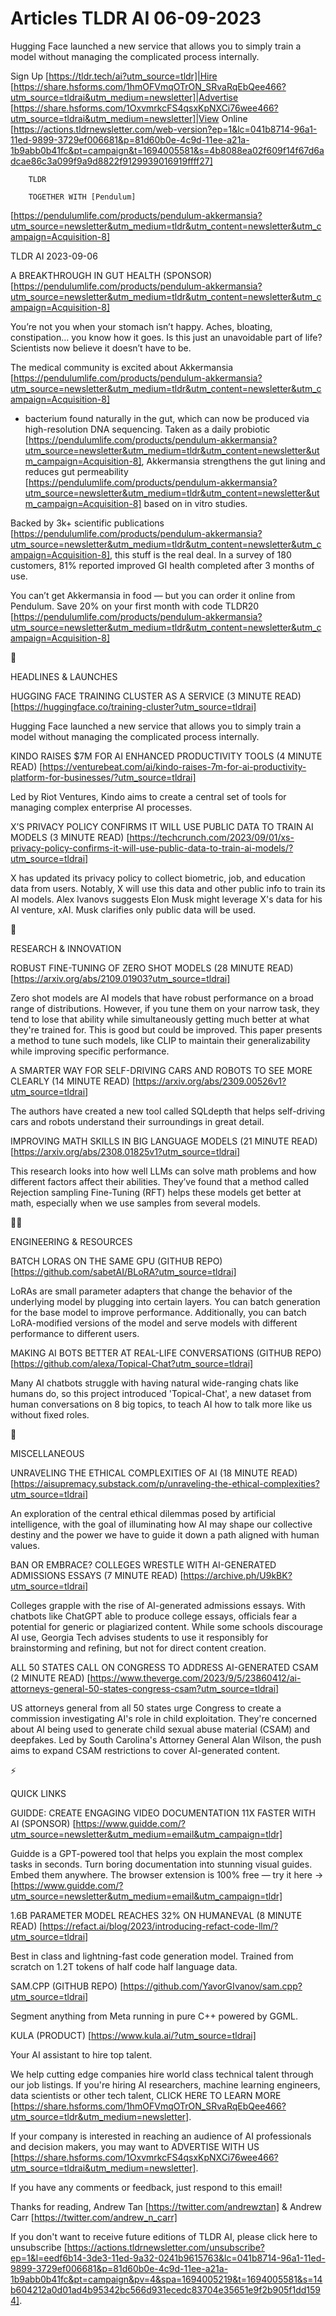 # Articles TLDR AI 06-09-2023

Hugging Face launched a new service that allows you to simply train a
model without managing the complicated process internally.  

Sign Up [https://tldr.tech/ai?utm_source=tldr]|Hire
[https://share.hsforms.com/1hmOFVmqOTrON_SRvaRqEbQee466?utm_source=tldrai&utm_medium=newsletter]|Advertise
[https://share.hsforms.com/1OxvmrkcFS4qsxKpNXCi76wee466?utm_source=tldrai&utm_medium=newsletter]|View
Online
[https://actions.tldrnewsletter.com/web-version?ep=1&lc=041b8714-96a1-11ed-9899-3729ef006681&p=81d60b0e-4c9d-11ee-a21a-1b9abb0b41fc&pt=campaign&t=1694005581&s=4b8088ea02f609f14f67d6adcae86c3a099f9a9d8822f9129939016919ffff27]


		TLDR 

		TOGETHER WITH [Pendulum]
[https://pendulumlife.com/products/pendulum-akkermansia?utm_source=newsletter&utm_medium=tldr&utm_content=newsletter&utm_campaign=Acquisition-8]

TLDR AI 2023-09-06

A BREAKTHROUGH IN GUT HEALTH (SPONSOR)
[https://pendulumlife.com/products/pendulum-akkermansia?utm_source=newsletter&utm_medium=tldr&utm_content=newsletter&utm_campaign=Acquisition-8]

You’re not you when your stomach isn’t happy. Aches, bloating,
constipation… you know how it goes.
Is this just an unavoidable part of life? Scientists now believe it
doesn’t have to be.

The medical community is excited about Akkermansia
[https://pendulumlife.com/products/pendulum-akkermansia?utm_source=newsletter&utm_medium=tldr&utm_content=newsletter&utm_campaign=Acquisition-8]
- bacterium found naturally in the gut, which can now be produced via
high-resolution DNA sequencing. Taken as a daily probiotic
[https://pendulumlife.com/products/pendulum-akkermansia?utm_source=newsletter&utm_medium=tldr&utm_content=newsletter&utm_campaign=Acquisition-8],
Akkermansia strengthens the gut lining and reduces gut permeability
[https://pendulumlife.com/products/pendulum-akkermansia?utm_source=newsletter&utm_medium=tldr&utm_content=newsletter&utm_campaign=Acquisition-8]
based on in vitro studies.

Backed by 3k+ scientific publications
[https://pendulumlife.com/products/pendulum-akkermansia?utm_source=newsletter&utm_medium=tldr&utm_content=newsletter&utm_campaign=Acquisition-8],
this stuff is the real deal. In a survey of 180 customers, 81%
reported improved GI health completed after 3 months of use.

You can’t get Akkermansia in food — but you can order it online
from Pendulum. Save 20% on your first month with code TLDR20
[https://pendulumlife.com/products/pendulum-akkermansia?utm_source=newsletter&utm_medium=tldr&utm_content=newsletter&utm_campaign=Acquisition-8]

🚀 

HEADLINES & LAUNCHES

HUGGING FACE TRAINING CLUSTER AS A SERVICE (3 MINUTE READ)
[https://huggingface.co/training-cluster?utm_source=tldrai]

Hugging Face launched a new service that allows you to simply train a
model without managing the complicated process internally. 

KINDO RAISES $7M FOR AI ENHANCED PRODUCTIVITY TOOLS (4 MINUTE READ)
[https://venturebeat.com/ai/kindo-raises-7m-for-ai-productivity-platform-for-businesses/?utm_source=tldrai]

Led by Riot Ventures, Kindo aims to create a central set of tools for
managing complex enterprise AI processes. 

X’S PRIVACY POLICY CONFIRMS IT WILL USE PUBLIC DATA TO TRAIN AI
MODELS (3 MINUTE READ)
[https://techcrunch.com/2023/09/01/xs-privacy-policy-confirms-it-will-use-public-data-to-train-ai-models/?utm_source=tldrai]

X has updated its privacy policy to collect biometric, job, and
education data from users. Notably, X will use this data and other
public info to train its AI models. Alex Ivanovs suggests Elon Musk
might leverage X's data for his AI venture, xAI. Musk clarifies only
public data will be used. 

🧠 

RESEARCH & INNOVATION

ROBUST FINE-TUNING OF ZERO SHOT MODELS (28 MINUTE READ)
[https://arxiv.org/abs/2109.01903?utm_source=tldrai]

Zero shot models are AI models that have robust performance on a broad
range of distributions. However, if you tune them on your narrow task,
they tend to lose that ability while simultaneously getting much
better at what they're trained for. This is good but could be
improved. This paper presents a method to tune such models, like CLIP
to maintain their generalizability while improving specific
performance. 

A SMARTER WAY FOR SELF-DRIVING CARS AND ROBOTS TO SEE MORE CLEARLY (14
MINUTE READ) [https://arxiv.org/abs/2309.00526v1?utm_source=tldrai]

The authors have created a new tool called SQLdepth that helps
self-driving cars and robots understand their surroundings in great
detail. 

IMPROVING MATH SKILLS IN BIG LANGUAGE MODELS (21 MINUTE READ)
[https://arxiv.org/abs/2308.01825v1?utm_source=tldrai]

This research looks into how well LLMs can solve math problems and how
different factors affect their abilities. They’ve found that a
method called Rejection sampling Fine-Tuning (RFT) helps these models
get better at math, especially when we use samples from several
models. 

🧑‍💻 

ENGINEERING & RESOURCES

BATCH LORAS ON THE SAME GPU (GITHUB REPO)
[https://github.com/sabetAI/BLoRA?utm_source=tldrai]

LoRAs are small parameter adapters that change the behavior of the
underlying model by plugging into certain layers. You can batch
generation for the base model to improve performance. Additionally,
you can batch LoRA-modified versions of the model and serve models
with different performance to different users. 

MAKING AI BOTS BETTER AT REAL-LIFE CONVERSATIONS (GITHUB REPO)
[https://github.com/alexa/Topical-Chat?utm_source=tldrai]

Many AI chatbots struggle with having natural wide-ranging chats like
humans do, so this project introduced 'Topical-Chat', a new dataset
from human conversations on 8 big topics, to teach AI how to talk more
like us without fixed roles. 

🎁 

MISCELLANEOUS

UNRAVELING THE ETHICAL COMPLEXITIES OF AI (18 MINUTE READ)
[https://aisupremacy.substack.com/p/unraveling-the-ethical-complexities?utm_source=tldrai]

An exploration of the central ethical dilemmas posed by artificial
intelligence, with the goal of illuminating how AI may shape our
collective destiny and the power we have to guide it down a path
aligned with human values. 

BAN OR EMBRACE? COLLEGES WRESTLE WITH AI-GENERATED ADMISSIONS ESSAYS
(7 MINUTE READ) [https://archive.ph/U9kBK?utm_source=tldrai]

Colleges grapple with the rise of AI-generated admissions essays. With
chatbots like ChatGPT able to produce college essays, officials fear a
potential for generic or plagiarized content. While some schools
discourage AI use, Georgia Tech advises students to use it responsibly
for brainstorming and refining, but not for direct content creation. 

ALL 50 STATES CALL ON CONGRESS TO ADDRESS AI-GENERATED CSAM (2 MINUTE
READ)
[https://www.theverge.com/2023/9/5/23860412/ai-attorneys-general-50-states-congress-csam?utm_source=tldrai]

US attorneys general from all 50 states urge Congress to create a
commission investigating AI's role in child exploitation. They're
concerned about AI being used to generate child sexual abuse material
(CSAM) and deepfakes. Led by South Carolina's Attorney General Alan
Wilson, the push aims to expand CSAM restrictions to cover
AI-generated content. 

⚡ 

QUICK LINKS

GUIDDE: CREATE ENGAGING VIDEO DOCUMENTATION 11X FASTER WITH AI
(SPONSOR)
[https://www.guidde.com/?utm_source=newsletter&utm_medium=email&utm_campaign=tldr]

Guidde is a GPT-powered tool that helps you explain the most complex
tasks in seconds. Turn boring documentation into stunning visual
guides. Embed them anywhere. The browser extension is 100% free —
try it here →
[https://www.guidde.com/?utm_source=newsletter&utm_medium=email&utm_campaign=tldr]


1.6B PARAMETER MODEL REACHES 32% ON HUMANEVAL (8 MINUTE READ)
[https://refact.ai/blog/2023/introducing-refact-code-llm/?utm_source=tldrai]

Best in class and lightning-fast code generation model. Trained from
scratch on 1.2T tokens of half code half language data. 

SAM.CPP (GITHUB REPO)
[https://github.com/YavorGIvanov/sam.cpp?utm_source=tldrai]

Segment anything from Meta running in pure C++ powered by GGML. 

KULA (PRODUCT) [https://www.kula.ai/?utm_source=tldrai]

Your AI assistant to hire top talent. 

 We help cutting edge companies hire world class technical talent
through our job listings. If you're hiring AI researchers, machine
learning engineers, data scientists or other tech talent, CLICK HERE
TO LEARN MORE
[https://share.hsforms.com/1hmOFVmqOTrON_SRvaRqEbQee466?utm_source=tldr&utm_medium=newsletter].


If your company is interested in reaching an audience of AI
professionals and decision makers, you may want to ADVERTISE WITH US
[https://share.hsforms.com/1OxvmrkcFS4qsxKpNXCi76wee466?utm_source=tldrai&utm_medium=newsletter].


If you have any comments or feedback, just respond to this email! 

Thanks for reading, 
Andrew Tan [https://twitter.com/andrewztan] & Andrew Carr
[https://twitter.com/andrew_n_carr] 

If you don't want to receive future editions of TLDR AI, please click
here to unsubscribe
[https://actions.tldrnewsletter.com/unsubscribe?ep=1&l=eedf6b14-3de3-11ed-9a32-0241b9615763&lc=041b8714-96a1-11ed-9899-3729ef006681&p=81d60b0e-4c9d-11ee-a21a-1b9abb0b41fc&pt=campaign&pv=4&spa=1694005219&t=1694005581&s=14b604212a0d01ad4b95342bc566d931ecedc83704e35651e9f2b905f1dd1594].